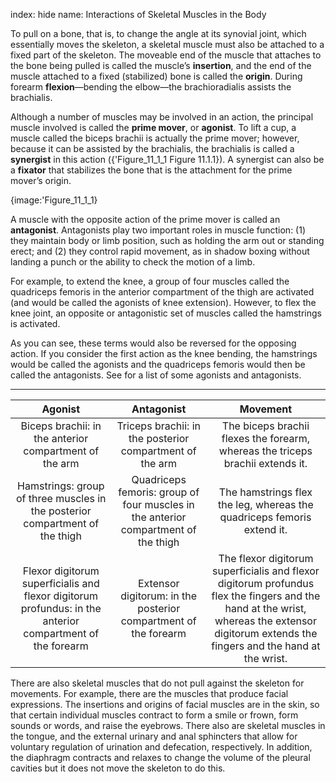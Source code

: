 index: hide
name: Interactions of Skeletal Muscles in the Body

To pull on a bone, that is, to change the angle at its synovial joint, which essentially moves the skeleton, a skeletal muscle must also be attached to a fixed part of the skeleton. The moveable end of the muscle that attaches to the bone being pulled is called the muscle’s  **insertion**, and the end of the muscle attached to a fixed (stabilized) bone is called the  **origin**. During forearm  **flexion**—bending the elbow—the brachioradialis assists the brachialis.

Although a number of muscles may be involved in an action, the principal muscle involved is called the  **prime mover**, or  **agonist**. To lift a cup, a muscle called the biceps brachii is actually the prime mover; however, because it can be assisted by the brachialis, the brachialis is called a  **synergist** in this action ({'Figure_11_1_1 Figure 11.1.1}). A synergist can also be a  **fixator** that stabilizes the bone that is the attachment for the prime mover’s origin.


{image:'Figure_11_1_1}
        

A muscle with the opposite action of the prime mover is called an  **antagonist**. Antagonists play two important roles in muscle function: (1) they maintain body or limb position, such as holding the arm out or standing erect; and (2) they control rapid movement, as in shadow boxing without landing a punch or the ability to check the motion of a limb.

For example, to extend the knee, a group of four muscles called the quadriceps femoris in the anterior compartment of the thigh are activated (and would be called the agonists of knee extension). However, to flex the knee joint, an opposite or antagonistic set of muscles called the hamstrings is activated.

As you can see, these terms would also be reversed for the opposing action. If you consider the first action as the knee bending, the hamstrings would be called the agonists and the quadriceps femoris would then be called the antagonists. See  for a list of some agonists and antagonists.


****

| Agonist | Antagonist | Movement |
|:-:|:-:|:-:|
| Biceps brachii: in the anterior compartment of the arm | Triceps brachii: in the posterior compartment of the arm | The biceps brachii flexes the forearm, whereas the triceps brachii extends it. |
| Hamstrings: group of three muscles in the posterior compartment of the thigh | Quadriceps femoris: group of four muscles in the anterior compartment of the thigh | The hamstrings flex the leg, whereas the quadriceps femoris extend it. |
| Flexor digitorum superficialis and flexor digitorum profundus: in the anterior compartment of the forearm | Extensor digitorum: in the posterior compartment of the forearm | The flexor digitorum superficialis and flexor digitorum profundus flex the fingers and the hand at the wrist, whereas the extensor digitorum extends the fingers and the hand at the wrist. |
    

There are also skeletal muscles that do not pull against the skeleton for movements. For example, there are the muscles that produce facial expressions. The insertions and origins of facial muscles are in the skin, so that certain individual muscles contract to form a smile or frown, form sounds or words, and raise the eyebrows. There also are skeletal muscles in the tongue, and the external urinary and anal sphincters that allow for voluntary regulation of urination and defecation, respectively. In addition, the diaphragm contracts and relaxes to change the volume of the pleural cavities but it does not move the skeleton to do this.
